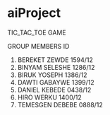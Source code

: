 # aiProject
TIC_TAC_TOE GAME

GROUP MEMBERS                                               ID
1.	BEREKET ZEWDE                                       1594/12
2.	BINYAM SELESHE                                      1286/12
3.	BIRUK YOSEPH                                        1386/12
4.	DAWTI  GABAYWE                                      1399/12                         
5.	DANIEL KEBEDE                                       0438/12
6.	HIRO WERKU                                          1400/12
7.	TEMESGEN DEBEBE                                     0888/12                                                
